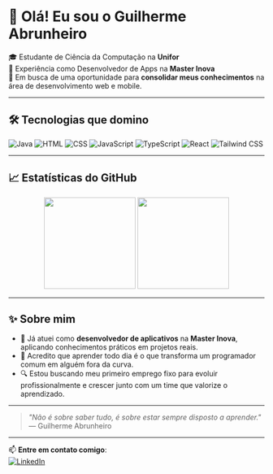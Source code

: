 # 👋 Olá! Eu sou o Guilherme Abrunheiro

🎓 Estudante de Ciência da Computação na **Unifor**  
💼 Experiência como Desenvolvedor de Apps na **Master Inova**  
🚀 Em busca de uma oportunidade para **consolidar meus conhecimentos** na área de desenvolvimento web e mobile.

---

## 🛠️ Tecnologias que domino

![Java](https://img.shields.io/badge/Java-%23ED8B00?style=for-the-badge&logo=java&logoColor=white)
![HTML](https://img.shields.io/badge/HTML5-%23E34F26?style=for-the-badge&logo=html5&logoColor=white)
![CSS](https://img.shields.io/badge/CSS3-%231572B6?style=for-the-badge&logo=css3&logoColor=white)
![JavaScript](https://img.shields.io/badge/JavaScript-%23F7DF1E?style=for-the-badge&logo=javascript&logoColor=black)
![TypeScript](https://img.shields.io/badge/TypeScript-%23007ACC?style=for-the-badge&logo=typescript&logoColor=white)
![React](https://img.shields.io/badge/React-%2361DAFB?style=for-the-badge&logo=react&logoColor=black)
![Tailwind CSS](https://img.shields.io/badge/TailwindCSS-%2306B6D4?style=for-the-badge&logo=tailwindcss&logoColor=white)

---

## 📈 Estatísticas do GitHub

<div align="center">
  <img height="180em" src="https://github-readme-stats.vercel.app/api?username=guilhermeabrunheiro&show_icons=true&theme=radical&count_private=true"/>
  <img height="180em" src="https://github-readme-stats.vercel.app/api/top-langs/?username=guilhermeabrunheiro&layout=compact&theme=radical"/>
</div>

---

## ✨ Sobre mim

- 🤝 Já atuei como **desenvolvedor de aplicativos** na **Master Inova**, aplicando conhecimentos práticos em projetos reais.
- 🧠 Acredito que aprender todo dia é o que transforma um programador comum em alguém fora da curva.
- 🔍 Estou buscando meu primeiro emprego fixo para evoluir profissionalmente e crescer junto com um time que valorize o aprendizado.

---

> _"Não é sobre saber tudo, é sobre estar sempre disposto a aprender."_  
> — Guilherme Abrunheiro

---

📫 **Entre em contato comigo**:  
[![LinkedIn](https://img.shields.io/badge/-LinkedIn-0A66C2?style=for-the-badge&logo=linkedin&logoColor=white)](https://www.linkedin.com/in/guilherme-abrunheiro/)  
